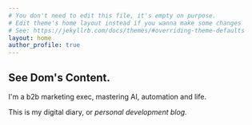 ```yaml
---
# You don't need to edit this file, it's empty on purpose.
# Edit theme's home layout instead if you wanna make some changes
# See: https://jekyllrb.com/docs/themes/#overriding-theme-defaults
layout: home
author_profile: true
---
```


## See Dom's Content. 

I'm a b2b marketing exec, mastering AI, automation and life. 

This is my digital diary, or *personal development blog.*
